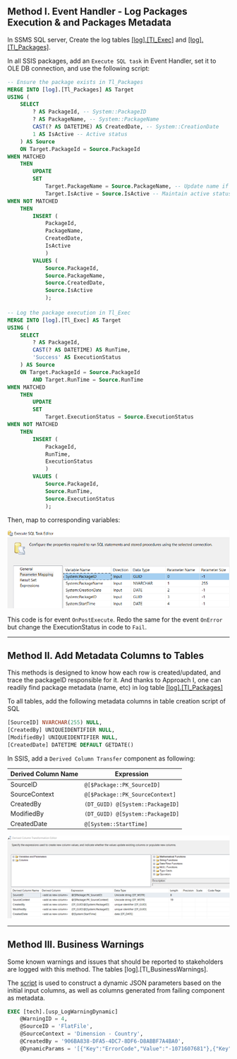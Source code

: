 ## Method I. Event Handler - Log Packages Execution & and Packages Metadata
In SSMS SQL server, Create the log tables [[log].[Tl_Exec]](https://github.com/berserkhmdvhb/DWH_MSBI/blob/main/Projects/CustomerData/source/Queries/TableCreation_LOG_Tl_Exec.sql) and [[log].[Tl_Packages]](https://github.com/berserkhmdvhb/DWH_MSBI/blob/main/Projects/CustomerData/source/Queries/TableCreation_LOG_Tl_Packages.sql).


In all SSIS packages, add an `Execute SQL task` in Event Handler, set it to OLE DB connection, and use the following script:
```sql
-- Ensure the package exists in Tl_Packages
MERGE INTO [log].[Tl_Packages] AS Target
USING (
	SELECT 
		? AS PackageId, -- System::PackageID
		? AS PackageName, -- System::PackageName
		CAST(? AS DATETIME) AS CreatedDate, -- System::CreationDate
		1 AS IsActive -- Active status
	) AS Source
	ON Target.PackageId = Source.PackageId
WHEN MATCHED
	THEN
		UPDATE
		SET 
			Target.PackageName = Source.PackageName, -- Update name if necessary
			Target.IsActive = Source.IsActive -- Maintain active status
WHEN NOT MATCHED
	THEN
		INSERT (
			PackageId,
			PackageName,
			CreatedDate,
			IsActive
			)
		VALUES (
			Source.PackageId,
			Source.PackageName,
			Source.CreatedDate,
			Source.IsActive
			);

-- Log the package execution in Tl_Exec
MERGE INTO [log].[Tl_Exec] AS Target
USING (
	SELECT 
		? AS PackageId,
		CAST(? AS DATETIME) AS RunTime,
		'Success' AS ExecutionStatus
	) AS Source
	ON Target.PackageId = Source.PackageId
		AND Target.RunTime = Source.RunTime
WHEN MATCHED
	THEN
		UPDATE
		SET 
			Target.ExecutionStatus = Source.ExecutionStatus
WHEN NOT MATCHED
	THEN
		INSERT (
			PackageId,
			RunTime,
			ExecutionStatus
			)
		VALUES (
			Source.PackageId,
			Source.RunTime,
			Source.ExecutionStatus
			);
```
Then, map to corresponding variables:

![Vars](./EventHandlerVars.PNG)

This code is for event `OnPostExecute`. Redo the same for the event `OnError` but change the ExecutionStatus in code to `Fail`.

---
## Method II. Add Metadata Columns to Tables
This methods is designed to know how each row is created/updated, and trace the packageID responsible for it.
And thanks to Approach I, one can readily find package metadata (name, etc) in log table [[log].[Tl_Packages]](https://github.com/berserkhmdvhb/DWH_MSBI/blob/main/Projects/CustomerData/source/Queries/TableCreation_LOG_Tl_Packages.sql)

To all tables, add the following metadata columns in table creation script of SQL

```sql
[SourceID] NVARCHAR(255) NULL,
[CreatedBy] UNIQUEIDENTIFIER NULL,
[ModifiedBy] UNIQUEIDENTIFIER NULL,
[CreatedDate] DATETIME DEFAULT GETDATE()
```

In SSIS, add a `Derived Column Transfer` component as following:

| Derived Column Name | Expression |
|------------|------------|
|SourceID|`@[$Package::PK_SourceID]`|
|SourceContext|`@[$Package::PK_SourceContext]`|
|CreatedBy|`(DT_GUID) @[System::PackageID]`|
|ModifiedBy|`(DT_GUID) @[System::PackageID]`|
|CreatedDate|`@[System::StartTime]`|


![Vars2](./DerivedColVars.PNG)

---
## Method III. Business Warnings
Some known warnings and issues that should be reported to stakeholders are logged with this method.
The tables [log].[Tl_BusinessWarnings].

The [script](https://github.com/berserkhmdvhb/DWH_MSBI/blob/main/Projects/CustomerData/source/Scripts/Logging/ExecutionPackages/Script_JSONParamConstruction.md) is used to construct a dynamic JSON parameters based on the initial input columns, as well as columns generated from failing component as metadata.

```sql
EXEC [tech].[usp_LogWarningDynamic]
    @WarningID = 4,
    @SourceID = 'FlatFile',
    @SourceContext = 'Dimension - Country',
    @CreatedBy = '906BA838-DFA5-4DC7-8DF6-D8ABBF7A4BA0',
    @DynamicParams = '[{"Key":"ErrorCode","Value":"-1071607681"},{"Key":"ErrorColumn","Value":"45"},{"Key":"CountryID","Value":"1"},{"Key":"CountryName","Value":"India"}]';
```
